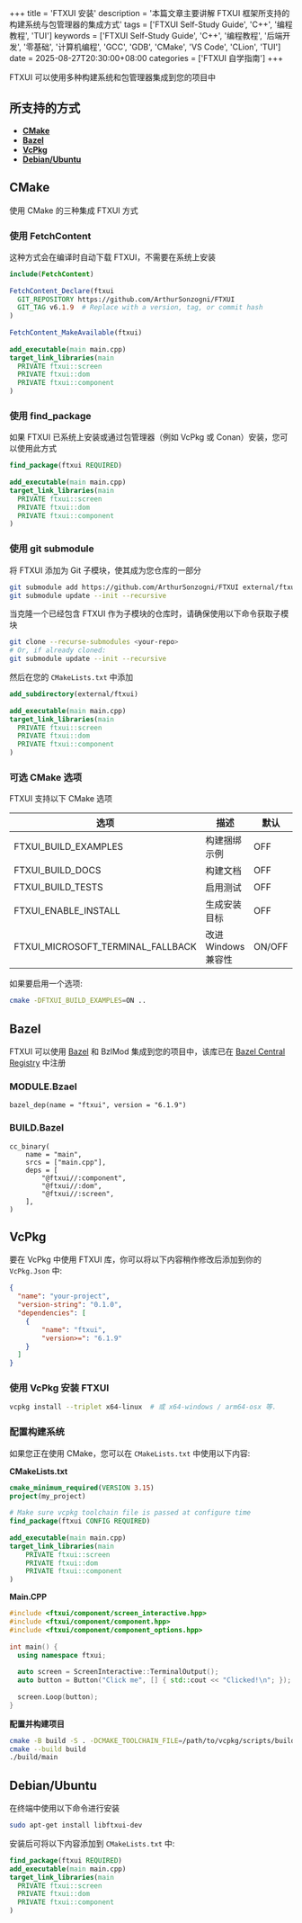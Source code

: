 +++
title = 'FTXUI 安装'
description = '本篇文章主要讲解 FTXUI 框架所支持的构建系统与包管理器的集成方式'
tags = ['FTXUI Self-Study Guide', 'C++', '编程教程', 'TUI']
keywords = ['FTXUI Self-Study Guide', 'C++', '编程教程', '后端开发', '零基础', '计算机编程', 'GCC', 'GDB', 'CMake', 'VS Code', 'CLion', 'TUI']
date = 2025-08-27T20:30:00+08:00
categories = ['FTXUI 自学指南']
+++

FTXUI 可以使用多种构建系统和包管理器集成到您的项目中

## 所支持的方式

*	[**CMake**](#cmake)
*	[**Bazel**](#bazel)
*	[**VcPkg**](#vcpkg)
*	[**Debian/Ubuntu**](#debianubuntu)

## CMake

使用 CMake 的三种集成 FTXUI 方式

### 使用 FetchContent

这种方式会在编译时自动下载 FTXUI，不需要在系统上安装

```cmake
include(FetchContent)
 
FetchContent_Declare(ftxui
  GIT_REPOSITORY https://github.com/ArthurSonzogni/FTXUI
  GIT_TAG v6.1.9  # Replace with a version, tag, or commit hash
)
 
FetchContent_MakeAvailable(ftxui)
 
add_executable(main main.cpp)
target_link_libraries(main
  PRIVATE ftxui::screen
  PRIVATE ftxui::dom
  PRIVATE ftxui::component
)
```

### 使用 find_package

如果 FTXUI 已系统上安装或通过包管理器（例如 VcPkg 或 Conan）安装，您可以使用此方式

```cmake
find_package(ftxui REQUIRED)
 
add_executable(main main.cpp)
target_link_libraries(main
  PRIVATE ftxui::screen
  PRIVATE ftxui::dom
  PRIVATE ftxui::component
)
```

### 使用 git submodule

将 FTXUI 添加为 Git 子模块，使其成为您仓库的一部分

```bash
git submodule add https://github.com/ArthurSonzogni/FTXUI external/ftxui
git submodule update --init --recursive
```

当克隆一个已经包含 FTXUI 作为子模块的仓库时，请确保使用以下命令获取子模块

```bash
git clone --recurse-submodules <your-repo>
# Or, if already cloned:
git submodule update --init --recursive
```

然后在您的 `CMakeLists.txt` 中添加

```cmake
add_subdirectory(external/ftxui)
 
add_executable(main main.cpp)
target_link_libraries(main
  PRIVATE ftxui::screen
  PRIVATE ftxui::dom
  PRIVATE ftxui::component
)
```

### 可选 CMake 选项

FTXUI 支持以下 CMake 选项

|选项|描述|默认|
|---|---|---|
|FTXUI_BUILD_EXAMPLES|构建捆绑示例|OFF|
|FTXUI_BUILD_DOCS|构建文档|OFF|
|FTXUI_BUILD_TESTS|启用测试|OFF|
|FTXUI_ENABLE_INSTALL|生成安装目标|OFF|
|FTXUI_MICROSOFT_TERMINAL_FALLBACK|改进 Windows 兼容性|ON/OFF|

如果要启用一个选项:

```bash
cmake -DFTXUI_BUILD_EXAMPLES=ON ..
```

## Bazel

FTXUI 可以使用 [Bazel](https://bazel.build/) 和 BzlMod 集成到您的项目中，该库已在 [Bazel Central Registry](https://registry.bazel.build/modules/ftxui) 中注册

### MODULE.Bzael

```bazel
bazel_dep(name = "ftxui", version = "6.1.9")
```

### BUILD.Bazel

```bazel
cc_binary(
    name = "main",
    srcs = ["main.cpp"],
    deps = [
        "@ftxui//:component",
        "@ftxui//:dom",
        "@ftxui//:screen",
    ],
)
```

## VcPkg

要在 VcPkg 中使用 FTXUI 库，你可以将以下内容稍作修改后添加到你的 `VcPkg.Json` 中:

```json
{
  "name": "your-project",
  "version-string": "0.1.0",
  "dependencies": [
    {
        "name": "ftxui",
        "version>=": "6.1.9"
    }
  ]
}
```

### 使用 VcPkg 安装 FTXUI

```bash
vcpkg install --triplet x64-linux  # 或 x64-windows / arm64-osx 等.
```

### 配置构建系统

如果您正在使用 CMake，您可以在 `CMakeLists.txt` 中使用以下内容:

**CMakeLists.txt**

```cmake
cmake_minimum_required(VERSION 3.15)
project(my_project)
 
# Make sure vcpkg toolchain file is passed at configure time
find_package(ftxui CONFIG REQUIRED)
 
add_executable(main main.cpp)
target_link_libraries(main
    PRIVATE ftxui::screen
    PRIVATE ftxui::dom
    PRIVATE ftxui::component
)
```

**Main.CPP**

```cpp
#include <ftxui/component/screen_interactive.hpp>
#include <ftxui/component/component.hpp>
#include <ftxui/component/component_options.hpp>
 
int main() {
  using namespace ftxui;
 
  auto screen = ScreenInteractive::TerminalOutput();
  auto button = Button("Click me", [] { std::cout << "Clicked!\n"; });
 
  screen.Loop(button);
}
```

**配置并构建项目**

```bash
cmake -B build -S . -DCMAKE_TOOLCHAIN_FILE=/path/to/vcpkg/scripts/buildsystems/vcpkg.cmake
cmake --build build
./build/main
```

## Debian/Ubuntu

在终端中使用以下命令进行安装

```bash
sudo apt-get install libftxui-dev
```

安装后可将以下内容添加到 `CMakeLists.txt` 中:

```cmake
find_package(ftxui REQUIRED)
add_executable(main main.cpp)
target_link_libraries(main
  PRIVATE ftxui::screen
  PRIVATE ftxui::dom
  PRIVATE ftxui::component
)
```